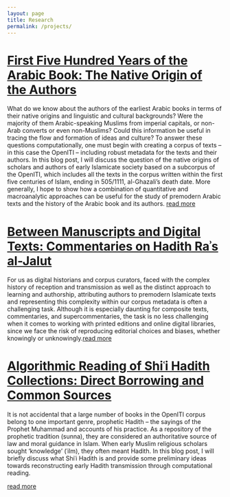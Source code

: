 ```yaml
---
layout: page
title: Research
permalink: /projects/
---
```


# [First Five Hundred Years of the Arabic Book: The Native Origin of the Authors](https://kitab-project.org/b/)
What do we know about the authors of the earliest Arabic books in terms of their native origins and linguistic and cultural backgrounds? Were the majority of them Arabic-speaking Muslims from imperial capitals, or non-Arab converts or even non-Muslims? Could this information be useful in tracing the flow and formation of ideas and culture? To answer these questions computationally, one must begin with creating a corpus of texts – in this case the OpenITI – including robust metadata for the texts and their authors. In this blog post, I will discuss the question of the native origins of scholars and authors of early Islamicate society based on a subcorpus of the OpenITI, which includes all the texts in the corpus written within the first five centuries of Islam, ending in 505/1111, al-Ghazali’s death date. More generally, I hope to show how a combination of quantitative and macroanalytic approaches can be useful for the study of premodern Arabic texts and the history of the Arabic book and its authors. [read more](https://kitab-project.org/b/)

# [Between Manuscripts and Digital Texts: Commentaries on Hadith Raʾs al-Jalut](https://kitab-project.org/Between-Manuscripts-and-Digital-Texts-Commentaries-on-Hadith-Ra%CA%BEs-al-Jalut/)
For us as digital historians and corpus curators, faced with the complex history of reception and transmission as well as the distinct approach to learning and authorship, attributing authors to premodern Islamicate texts and representing this complexity within our corpus metadata is often a challenging task. Although it is especially daunting for composite texts, commentaries, and supercommentaries, the task is no less challenging when it comes to working with printed editions and online digital libraries, since we face the risk of reproducing editorial choices and biases, whether knowingly or unknowingly.[read more](https://kitab-project.org/Between-Manuscripts-and-Digital-Texts-Commentaries-on-Hadith-Ra%CA%BEs-al-Jalut/)

# [Algorithmic Reading of Shiʿi Hadith Collections: Direct Borrowing and Common Sources](https://kitab-project.org/Algorithmic-Reading-of-Shi%CA%BFi-Hadith-Collections-Direct-Borrowing-and-Common-Sources/)
It is not accidental that a large number of books in the OpenITI corpus belong to one important genre, prophetic Hadith – the sayings of the Prophet Muhammad and accounts of his practice. As a repository of the prophetic tradition (sunna), they are considered an authoritative source of law and moral guidance in Islam. When early Muslim religious scholars sought ‘knowledge’ (ʿilm), they often meant Hadith. In this blog post, I will briefly discuss what Shiʿi Hadith is and provide some preliminary ideas towards reconstructing early Hadith transmission through computational reading.

[read more](https://kitab-project.org/Algorithmic-Reading-of-Shi%CA%BFi-Hadith-Collections-Direct-Borrowing-and-Common-Sources/)
